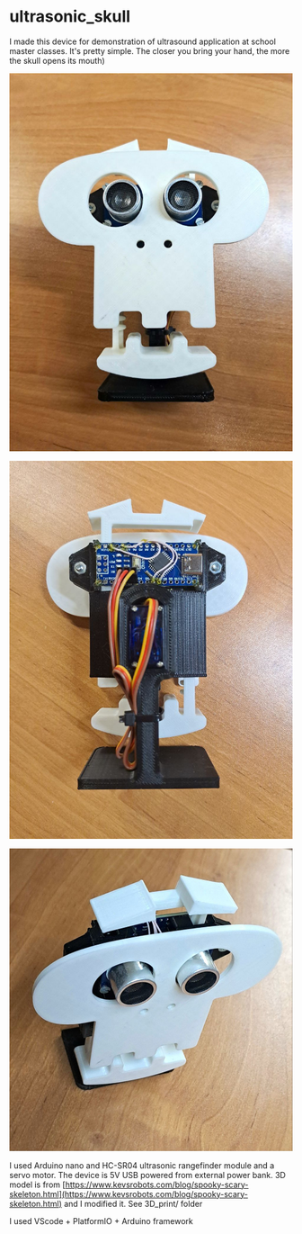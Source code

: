 # ultrasonic_skull
I made this device for demonstration of ultrasound application at school master classes.
It's pretty simple. The closer you bring your hand, the more the skull opens its mouth)

![pic_1](https://github.com/kirill-ma/ultrasonic_skull/blob/main/pictures/pic_1.jpg)

![pic_2](https://github.com/kirill-ma/ultrasonic_skull/blob/main/pictures/pic_2.jpg)

![pic_3](https://github.com/kirill-ma/ultrasonic_skull/blob/main/pictures/pic_3.jpg)

I used Arduino nano and HC-SR04 ultrasonic rangefinder module and a servo motor. The device is 5V USB powered from external power bank. 
3D model is from [https://www.kevsrobots.com/blog/spooky-scary-skeleton.html](https://www.kevsrobots.com/blog/spooky-scary-skeleton.html) and I modified it. See 3D_print/ folder

I used VScode + PlatformIO + Arduino framework
